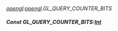 _[opengl](../../modules/opengl/opengl-module.md):[opengl](../../modules/opengl/opengl-module.md).GL\_QUERY\_COUNTER\_BITS_
##### Const GL\_QUERY\_COUNTER\_BITS:[Int](../../modules/wonkey/wonkey-types-int.md)
